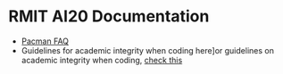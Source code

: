 # RMIT AI20 Documentation

* [Pacman FAQ](FAQ-PACMAN.md)
* Guidelines for academic integrity when coding here]or guidelines on academic integrity when coding, [check this](CODE-INTEGRITY.md) 
